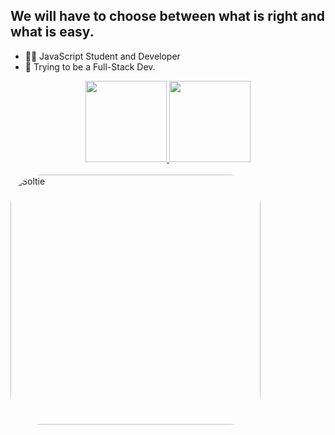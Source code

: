 ## We will have to choose between what is right and what is easy.

- 🧑‍💻 JavaScript Student and Developer
- 📖 Trying to be a Full-Stack Dev.

<div align="center">
  <a href="https://github.com/SoltieJS">
  <img height="130em" src="https://github-readme-stats.vercel.app/api?username=SoltieJS&show_icons=true&theme=dracula&include_all_commits=true&count_private=true"/>
  <img height="130em" src="https://github-readme-stats.vercel.app/api/top-langs/?username=SoltieJS&layout=compact&langs_count=7&theme=dracula"/>
</div>
  
<div style="display: inline_block"><br>
  <img align="center" alt="Soltie" height="400" style="border-radius:50px;" src="https://media.discordapp.net/attachments/895015811813621770/897322068654297118/251098_beautiful-anime-coder-hd-wallpapers_2560x1598_h.jpg?width=1074&height=671">
</div>



<!--- ![alt text](https://uploads.spiritfanfiction.com/fanfics/capitulos/202108/imagine-mikey--tokyo-revengers-22843474-180820210138.jpg) --->

<!---
SoltieJS/SoltieJS is a ✨ special ✨ repository because its `README.md` (this file) appears on your GitHub profile.
You can click the Preview link to take a look at your changes.
--->
